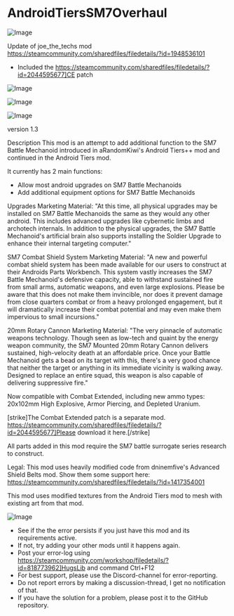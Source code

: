# AndroidTiersSM7Overhaul

![Image](https://i.imgur.com/buuPQel.png)

Update of joe_the_techs mod
https://steamcommunity.com/sharedfiles/filedetails/?id=1948536101

- Included the https://steamcommunity.com/sharedfiles/filedetails/?id=2044595677]CE patch 

![Image](https://i.imgur.com/pufA0kM.png)

	
![Image](https://i.imgur.com/Z4GOv8H.png)

![Image](https://i.imgur.com/p7Fv1Z6.gif)


  version 1.3
  
Description
This mod is an attempt to add additional function to the SM7 Battle Mechanoid introduced in aRandomKiwi's Android Tiers++ mod and continued in the Android Tiers mod.
  
It currently has 2 main functions:
  - Allow most android upgrades on SM7 Battle Mechanoids
  - Add additional equipment options for SM7 Battle Mechanoids

Upgrades
Marketing Material:
"At this time, all physical upgrades may be installed on SM7 Battle Mechanoids the same as they would any other android. This includes advanced upgrades like cybernetic limbs and archotech internals. In addition to the physical upgrades, the SM7 Battle Mechanoid's artificial brain also supports installing the Soldier Upgrade to enhance their internal targeting computer."
  
SM7 Combat Shield System
Marketing Material:
"A new and powerful combat shield system has been made available for our users to construct at their Androids Parts Workbench. This system vastly increases the SM7 Battle Mechanoid's defensive capacity, able to withstand sustained fire from small arms, automatic weapons, and even large explosions. Please be aware that this does not make them invincible, nor does it prevent damage from close quarters combat or from a heavy prolonged engagement, but it will dramatically increase their combat potential and may even make them impervious to small incursions."

20mm Rotary Cannon
Marketing Material:
"The very pinnacle of automatic weapons technology. Though seen as low-tech and quaint by the energy weapon community, the SM7 Mounted 20mm Rotary Cannon delivers sustained, high-velocity death at an affordable price. Once your Battle Mechanoid gets a bead on its target with this, there's a very good chance that neither the target or anything in its immediate vicinity is walking away. Designed to replace an entire squad, this weapon is also capable of delivering suppressive fire."

Now compatible with Combat Extended, including new ammo types: 20x102mm High Explosive, Armor Piercing, and Depleted Uranium.

[strike]The Combat Extended patch is a separate mod. https://steamcommunity.com/sharedfiles/filedetails/?id=2044595677]Please download it here.[/strike]

All parts added in this mod require the SM7 battle surrogate series research to construct.

Legal:
This mod uses heavily modified code from dninemfive's Advanced Shield Belts mod. Show them some support here: https://steamcommunity.com/sharedfiles/filedetails/?id=1417354001

This mod uses modified textures from the Android Tiers mod to mesh with existing art from that mod.

![Image](https://i.imgur.com/PwoNOj4.png)



-  See if the the error persists if you just have this mod and its requirements active.
-  If not, try adding your other mods until it happens again.
-  Post your error-log using https://steamcommunity.com/workshop/filedetails/?id=818773962]HugsLib and command Ctrl+F12
-  For best support, please use the Discord-channel for error-reporting.
-  Do not report errors by making a discussion-thread, I get no notification of that.
-  If you have the solution for a problem, please post it to the GitHub repository.



